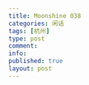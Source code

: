 ```yaml
---
title: Moonshine 038
categories: 闲话
tags: [杭州]
type: post
comment:
info:
published: true
layout: post
---
```



